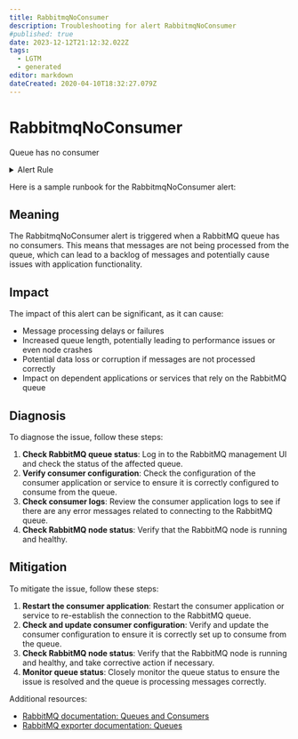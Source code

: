 ```yaml
---
title: RabbitmqNoConsumer
description: Troubleshooting for alert RabbitmqNoConsumer
#published: true
date: 2023-12-12T21:12:32.022Z
tags: 
  - LGTM
  - generated
editor: markdown
dateCreated: 2020-04-10T18:32:27.079Z
---
```


# RabbitmqNoConsumer

Queue has no consumer

<details>
  <summary>Alert Rule</summary>

{{% rule "rabbitmq/kbudde-rabbitmq-exporter.yml" "RabbitmqNoConsumer" %}}

{{% comment %}}

```yaml
alert: RabbitmqNoConsumer
expr: rabbitmq_queue_consumers == 0
for: 1m
labels:
    severity: critical
annotations:
    summary: RabbitMQ no consumer (instance {{ $labels.instance }})
    description: |-
        Queue has no consumer
          VALUE = {{ $value }}
          LABELS = {{ $labels }}
    runbook: https://github.com/srerun/prometheus-alerts/blob/main/content/runbooks/kbudde-rabbitmq-exporter/RabbitmqNoConsumer.md

```

{{% /comment %}}

</details>


Here is a sample runbook for the RabbitmqNoConsumer alert:

## Meaning

The RabbitmqNoConsumer alert is triggered when a RabbitMQ queue has no consumers. This means that messages are not being processed from the queue, which can lead to a backlog of messages and potentially cause issues with application functionality.

## Impact

The impact of this alert can be significant, as it can cause:

* Message processing delays or failures
* Increased queue length, potentially leading to performance issues or even node crashes
* Potential data loss or corruption if messages are not processed correctly
* Impact on dependent applications or services that rely on the RabbitMQ queue

## Diagnosis

To diagnose the issue, follow these steps:

1. **Check RabbitMQ queue status**: Log in to the RabbitMQ management UI and check the status of the affected queue.
2. **Verify consumer configuration**: Check the configuration of the consumer application or service to ensure it is correctly configured to consume from the queue.
3. **Check consumer logs**: Review the consumer application logs to see if there are any error messages related to connecting to the RabbitMQ queue.
4. **Check RabbitMQ node status**: Verify that the RabbitMQ node is running and healthy.

## Mitigation

To mitigate the issue, follow these steps:

1. **Restart the consumer application**: Restart the consumer application or service to re-establish the connection to the RabbitMQ queue.
2. **Check and update consumer configuration**: Verify and update the consumer configuration to ensure it is correctly set up to consume from the queue.
3. **Check RabbitMQ node status**: Verify that the RabbitMQ node is running and healthy, and take corrective action if necessary.
4. **Monitor queue status**: Closely monitor the queue status to ensure the issue is resolved and the queue is processing messages correctly.

Additional resources:

* [RabbitMQ documentation: Queues and Consumers](https://www.rabbitmq.com/tutorials/amqp-concepts.html)
* [RabbitMQ exporter documentation: Queues](https://github.com/kbudde/rabbitmq_exporter#queues)